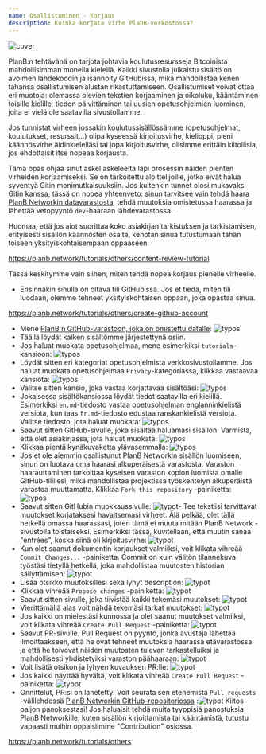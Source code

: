```yaml
---
name: Osallistuminen - Korjaus
description: Kuinka korjata virhe PlanB-verkostossa?
---
```

![cover](assets/cover.webp)

PlanB:n tehtävänä on tarjota johtavia koulutusresursseja Bitcoinista mahdollisimman monella kielellä. Kaikki sivustolla julkaistu sisältö on avoimen lähdekoodin ja isännöity GitHubissa, mikä mahdollistaa kenen tahansa osallistumisen alustan rikastuttamiseen. Osallistumiset voivat ottaa eri muotoja: olemassa olevien tekstien korjaaminen ja oikoluku, kääntäminen toisille kielille, tiedon päivittäminen tai uusien opetusohjelmien luominen, joita ei vielä ole saatavilla sivustollamme.

Jos tunnistat virheen jossakin koulutussisällössämme (opetusohjelmat, koulutukset, resurssit...) olipa kyseessä kirjoitusvirhe, kielioppi, pieni käännösvirhe äidinkielelläsi tai jopa kirjoitusvirhe, olisimme erittäin kiitollisia, jos ehdottaisit itse nopeaa korjausta.

Tämä opas ohjaa sinut askel askeleelta läpi prosessin näiden pienten virheiden korjaamiseksi. Se on tarkoitettu aloittelijoille, jotka eivät halua syventyä Gitin monimutkaisuuksiin. Jos kuitenkin tunnet olosi mukavaksi Gitin kanssa, tässä on nopea yhteenveto: sinun tarvitsee vain tehdä haara [PlanB Networkin datavarastosta](https://github.com/PlanB-Network/bitcoin-educational-content), tehdä muutoksia omistetussa haarassa ja lähettää vetopyyntö `dev`-haaraan lähdevarastossa.

Huomaa, että jos aiot suorittaa koko asiakirjan tarkistuksen ja tarkistamisen, erityisesti sisällön käännösten osalta, kehotan sinua tutustumaan tähän toiseen yksityiskohtaisempaan oppaaseen.

https://planb.network/tutorials/others/content-review-tutorial

 Tässä keskitymme vain siihen, miten tehdä nopea korjaus pienelle virheelle.

- Ensinnäkin sinulla on oltava tili GitHubissa. Jos et tiedä, miten tili luodaan, olemme tehneet yksityiskohtaisen oppaan, joka opastaa sinua.

https://planb.network/tutorials/others/create-github-account


- Mene [PlanB:n GitHub-varastoon, joka on omistettu datalle](https://github.com/PlanB-Network/bitcoin-educational-content):
![typos](assets/01.webp)
- Täällä löydät kaiken sisältömme järjestettynä osiin.
- Jos haluat muokata opetusohjelmaa, mene esimerkiksi `tutorials`-kansioon:
![typos](assets/02.webp)
- Löydät sitten eri kategoriat opetusohjelmista verkkosivustollamme. Jos haluat muokata opetusohjelmaa `Privacy`-kategoriassa, klikkaa vastaavaa kansiota:
![typos](assets/03.webp)
- Valitse sitten kansio, joka vastaa korjattavaa sisältöäsi:
![typos](assets/04.webp)
- Jokaisessa sisältökansiossa löydät tiedot saatavilla eri kielillä. Esimerkiksi `en.md`-tiedosto vastaa opetusohjelman englanninkielistä versiota, kun taas `fr.md`-tiedosto edustaa ranskankielistä versiota. Valitse tiedosto, jota haluat muokata: ![typos](assets/05.webp)
- Saavut sitten GitHub-sivulle, joka sisältää haluamasi sisällön. Varmista, että olet asiakirjassa, jota haluat muokata: ![typos](assets/06.webp)
- Klikkaa pientä kynäkuvaketta ylävasemmalla: ![typos](assets/07.webp)
- Jos et ole aiemmin osallistunut PlanB Networkin sisällön luomiseen, sinun on luotava oma haarasi alkuperäisestä varastosta. Varaston haarauttaminen tarkoittaa kyseisen varaston kopion luomista omalle GitHub-tilillesi, mikä mahdollistaa projektissa työskentelyn alkuperäistä varastoa muuttamatta. Klikkaa `Fork this repository` -painiketta: ![typos](assets/08.webp)
- Saavut sitten GitHubin muokkaussivulle: ![typot](assets/09.webp)- Tee tekstiisi tarvittavat muutokset korjataksesi havaitsemasi virheet. Älä pelkää, olet tällä hetkellä omassa haarassasi, joten tämä ei muuta mitään PlanB Network -sivustolla toistaiseksi. Esimerkiksi tässä, kuvitellaan, että muutin sanaa "entrées", koska siinä oli kirjoitusvirhe: ![typot](assets/10.webp)
- Kun olet saanut dokumentin korjaukset valmiiksi, voit klikata vihreää `Commit Changes...` -painiketta. Commit on kuin välitön tilannekuva työstäsi tietyllä hetkellä, joka mahdollistaa muutosten historian säilyttämisen: ![typot](assets/11.webp)
- Lisää otsikko muutoksillesi sekä lyhyt description: ![typot](assets/12.webp)
- Klikkaa vihreää `Propose changes` -painiketta: ![typot](assets/13.webp)
- Saavut sitten sivulle, joka tiivistää kaikki tekemäsi muutokset: ![typot](assets/14.webp)
- Vierittämällä alas voit nähdä tekemäsi tarkat muutokset: ![typot](assets/15.webp)
- Jos kaikki on mielestäsi kunnossa ja olet saanut muutokset valmiiksi, voit klikata vihreää `Create Pull Request` -painiketta: ![typot](assets/16.webp)
- Saavut PR-sivulle. Pull Request on pyyntö, jonka avustaja lähettää ilmoittaakseen, että he ovat tehneet muutoksia haarassa etävarastossa ja että he toivovat näiden muutosten tulevan tarkastelluiksi ja mahdollisesti yhdistetyiksi varaston päähaaraan: ![typot](assets/17.webp)
- Voit lisätä otsikon ja lyhyen kuvauksen PR:lle: ![typot](assets/18.webp)
- Jos kaikki näyttää hyvältä, voit klikata vihreää `Create Pull Request` -painiketta: ![typot](assets/19.webp)
- Onnittelut, PR:si on lähetetty! Voit seurata sen etenemistä `Pull requests` -välilehdessä [PlanB Networkin GitHub-repositoriossa](https://github.com/PlanB-Network/bitcoin-educational-content/pulls) :![typot](assets/20.webp)
Kiitos paljon panoksestasi! Jos haluaisit tehdä muita tyyppisiä panostuksia PlanB Networkille, kuten sisällön kirjoittamista tai kääntämistä, tutustu vapaasti muihin oppaisiimme "Contribution" osiossa.

https://planb.network/tutorials/others



